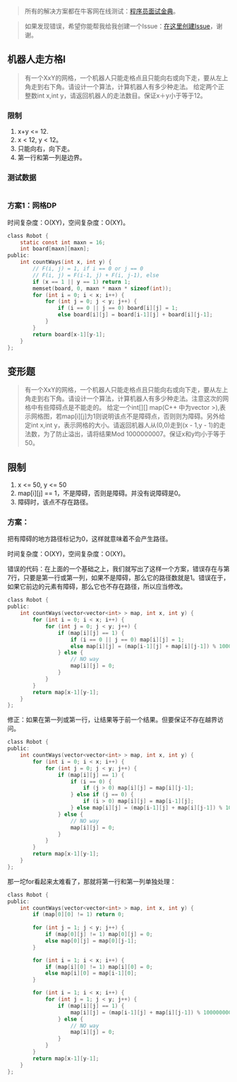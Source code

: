 > 所有的解决方案都在牛客网在线测试：[程序员面试金典](http://www.nowcoder.com/ta/cracking-the-coding-interview)。

> 如果发现错误，希望你能帮我给我创建一个Issue：[在这里创建Issue](https://github.com/Shitaibin/CC150/issues)，谢谢。

## 机器人走方格I

> 有一个XxY的网格，一个机器人只能走格点且只能向右或向下走，要从左上角走到右下角。请设计一个算法，计算机器人有多少种走法。
给定两个正整数int x,int y，请返回机器人的走法数目。保证x＋y小于等于12。

### 限制

1. x+y <= 12.
1. x < 12, y < 12。
1. 只能向右，向下走。
1. 第一行和第一列是边界。


### 测试数据

```

```

### 方案1：网格DP



时间复杂度：O(XY)，空间复杂度：O(XY)。

```C
class Robot {
    static const int maxn = 16;
    int board[maxn][maxn];
public:
    int countWays(int x, int y) {
        // F(i, j) = 1, if i == 0 or j == 0
        // F(i, j) = F(i-1, j) + F(i, j-1), else
        if (x == 1 || y == 1) return 1;
        memset(board, 0, maxn * maxn * sizeof(int));
        for (int i = 0; i < x; i++) {
            for (int j = 0; j < y; j++) {
                if (i == 0 || j == 0) board[i][j] = 1;
                else board[i][j] = board[i-1][j] + board[i][j-1];
            }
        }
        return board[x-1][y-1];
    }
};
```

## 变形题

> 有一个XxY的网格，一个机器人只能走格点且只能向右或向下走，要从左上角走到右下角。请设计一个算法，计算机器人有多少种走法。注意这次的网格中有些障碍点是不能走的。
给定一个int[][] map(C++ 中为vector >),表示网格图，若map[i][j]为1则说明该点不是障碍点，否则则为障碍。另外给定int x,int y，表示网格的大小。请返回机器人从(0,0)走到(x - 1,y - 1)的走法数，为了防止溢出，请将结果Mod 1000000007。保证x和y均小于等于50。

## 限制

1. x <= 50, y <= 50
1. map[i][j] == 1，不是障碍，否则是障碍。并没有说障碍是0。
1. 障碍时，该点不存在路径。

### 方案：

把有障碍的地方路径标记为0，这样就意味着不会产生路径。

时间复杂度：O(XY)，空间复杂度：O(XY)。

错误的代码：在上面的一个基础之上，我们就写出了这样一个方案，错误存在与第7行，只要是第一行或第一列，如果不是障碍，那么它的路径数就是1。错误在于，如果它前边的元素有障碍，那么它也不存在路径，所以应当修改。


```C
class Robot {
public:
    int countWays(vector<vector<int> > map, int x, int y) {
        for (int i = 0; i < x; i++) {
            for (int j = 0; j < y; j++) {
                if (map[i][j] == 1) {
                    if (i == 0 || j == 0) map[i][j] = 1;
                    else map[i][j] = (map[i-1][j] + map[i][j-1]) % 1000000007;
                } else {
                    // NO way
                    map[i][j] = 0;
                }
            }
        }
        return map[x-1][y-1];
    }
};
```

修正：如果在第一列或第一行，让结果等于前一个结果。但要保证不存在越界访问。

```C
class Robot {
public:
    int countWays(vector<vector<int> > map, int x, int y) {
        for (int i = 0; i < x; i++) {
            for (int j = 0; j < y; j++) {
                if (map[i][j] == 1) {
                    if (i == 0) {
                        if (j > 0) map[i][j] = map[i][j-1];
                    } else if (j == 0) {
                        if (i > 0) map[i][j] = map[i-1][j];
                    } else map[i][j] = (map[i-1][j] + map[i][j-1]) % 1000000007;
                } else {
                    // NO way
                    map[i][j] = 0;
                }
            }
        }
        return map[x-1][y-1];
    }
};
```

那一坨for看起来太难看了，那就将第一行和第一列单独处理：

```C
class Robot {
public:
    int countWays(vector<vector<int> > map, int x, int y) {
        if (map[0][0] != 1) return 0;
        
        for (int j = 1; j < y; j++) {
            if (map[0][j] != 1) map[0][j] = 0;
            else map[0][j] = map[0][j-1];
        }

        for (int i = 1; i < x; i++) {
            if (map[i][0] != 1) map[i][0] = 0;
            else map[i][0] = map[i-1][0];
        }

        for (int i = 1; i < x; i++) {
            for (int j = 1; j < y; j++) {
                if (map[i][j] == 1) {
					map[i][j] = (map[i-1][j] + map[i][j-1]) % 1000000007;
                } else {
                    // NO way
                    map[i][j] = 0;
                }
            }
        }
        return map[x-1][y-1];
    }
};
```
